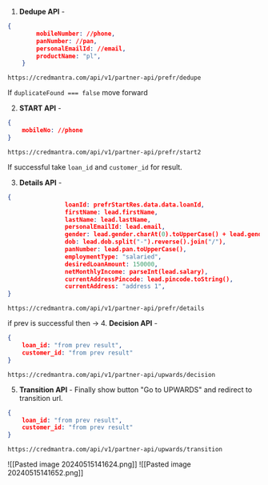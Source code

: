 1. **Dedupe API** -
```json
{
        mobileNumber: //phone,
        panNumber: //pan,
        personalEmailId: //email,
        productName: "pl",
    }
```
```
https://credmantra.com/api/v1/partner-api/prefr/dedupe
```
If ```duplicateFound === false``` move forward

2. **START API** -
```json
{
	mobileNo: //phone
}
```
```
https://credmantra.com/api/v1/partner-api/prefr/start2
```
If successful take ```loan_id``` and ```customer_id``` for result.
<div style="page-break-after: always;"></div>

3. **Details API** -
```json
{
                loanId: prefrStartRes.data.data.loanId,
                firstName: lead.firstName,
                lastName: lead.lastName,
                personalEmailId: lead.email,
                gender: lead.gender.charAt(0).toUpperCase() + lead.gender.slice(1).toLowerCase(),
                dob: lead.dob.split("-").reverse().join("/"),
                panNumber: lead.pan.toUpperCase(),
                employmentType: "salaried",
                desiredLoanAmount: 150000,
                netMonthlyIncome: parseInt(lead.salary),
                currentAddressPincode: lead.pincode.toString(),
                currentAddress: "address 1",
}
```
```
https://credmantra.com/api/v1/partner-api/prefr/details
```
if prev is successful then ->
4. **Decision API** -
```json
{
	loan_id: "from prev result",
    customer_id: "from prev result"
}
```
```
https://credmantra.com/api/v1/partner-api/upwards/decision
```
5.  **Transition API** - 
Finally show button "Go to UPWARDS" and redirect to transition url.
```json
{
	loan_id: "from prev result",
    customer_id: "from prev result"
}
```
```
https://credmantra.com/api/v1/partner-api/upwards/transition
```


![[Pasted image 20240515141624.png]]
![[Pasted image 20240515141652.png]]